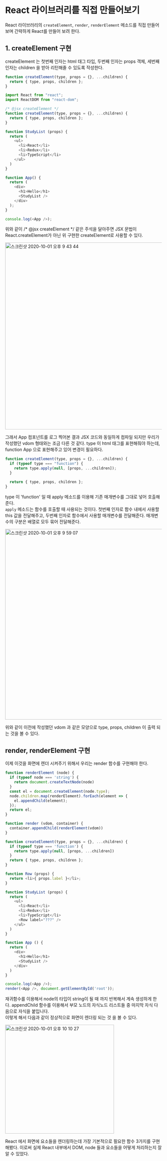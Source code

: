 # React 라이브러리를 직접 만들어보기

React 라이브러리의 ```createElement```, ```render```, ```renderElement``` 메소드를 직접 만들어 보며 간략하게 React를 만들어 보려 한다.

## 1. createElement 구현

createElement 는 첫번째 인자는 html 태그 타입, 두번째 인자는 props 객체, 세번째 인자는 children 을 받아 리턴해줄 수 있도록 작성한다.

```javascript
function createElement(type, props = {}, ...children) {
  return { type, props, children };
}
```
```javascript
import React from "react";
import ReactDOM from "react-dom";

/* @jsx createElement */
function createElement(type, props = {}, ...children) {
  return { type, props, children };
}

function StudyList (props) {
  return (
    <ul>
      <li>React</li>
      <li>Redux</li>
      <li>TypeScript</li>
    </ul>
  )
}

function App() {
  return (
    <div>
      <h1>Hello</h1>
      <StudyList />
    </div>
  );
}

console.log(<App />);
```
위와 같이 /* @jsx createElement */ 같은 주석을 달아주면 JSX 문법이 React.createElement가 아닌 위 구현한 createElement로 사용할 수 있다.

<img width="601" alt="스크린샷 2020-10-01 오후 9 43 44" src="https://user-images.githubusercontent.com/35620465/94811005-c0d39d80-042f-11eb-8666-881510e3c3fc.png">

그래서 App 컴포넌트를 로그 찍어본 결과 JSX 코드와 동일하게 컴파일 되지만 우리가 작성했던 vdom 형태와는 조금 다른 것 같다.
type 이 html 태그를 표현해줘야 하는데, function App 으로 표현해주고 있어 변경이 필요하다.

```javascript
function createElement(type, props = {}, ...children) {
  if (typeof type === "function") {
    return type.apply(null, [props, ...children]);
  }

  return { type, props, children };
}
```

type 이 'function' 일 때 apply 메소드를 이용해 기존 매개변수를 그대로 넣어 호출해준다.  
```apply``` 메소드는 함수를 호출할 때 사용되는 것이다. 첫번째 인자로 함수 내에서 사용할 this 값을 전달해주고, 두번째 인자로 함수에서 사용할 매개변수를 전달해준다. 매개변수의 구분은 배열로 모두 묶어 전달해준다.

<img width="613" alt="스크린샷 2020-10-01 오후 9 59 07" src="https://user-images.githubusercontent.com/35620465/94812206-63d8e700-0431-11eb-9211-a851838bba7f.png">

위와 같이 이전에 작성했던 vdom 과 같은 모양으로 type, props, children 이 출력 되는 것을 볼 수 있다.

## render, renderElement 구현

이제 이것을 화면에 렌더 시켜주기 위해서 우리는 render 함수를 구현해야 한다.

```javascript
function renderElement (node) {
  if (typeof node === 'string') {
    return document.createTextNode(node)
  }
  const el = document.createElement(node.type);
  node.children.map(renderElement).forEach(element => {
    el.appendChild(element);
  });
  return el;
}

function render (vdom, container) {
  container.appendChild(renderElement(vdom))
}

function createElement(type, props = {}, ...children) {
  if (typeof type === 'function') {
    return type.apply(null, [props, ...children])
  }
  return { type, props, children };
}

function Row (props) {
  return <li>{ props.label }</li>;
}

function StudyList (props) {
  return (
    <ul>
      <li>React</li>
      <li>Redux</li>
      <li>TypeScript</li>
      <Row label="???" />
    </ul>
  )
}

function App () {
  return (
    <div>
      <h1>Hello</h1>
      <StudyList />
    </div>
  )
}

console.log(<App />);
render(<App />, document.getElementById('root'));
```

재귀함수를 이용해서 node의 타입이 string이 될 때 까지 반복해서 계속 생성하게 한다. appendChild 함수를 이용해서 부모 노드의 자식노드 리스트들 중 마지막 자식 다음으로 자식을 붙입니다.  
이렇게 해서 다음과 같이 정상적으로 화면이 렌더링 되는 것 을 볼 수 있다.

<img width="350" alt="스크린샷 2020-10-01 오후 10 10 27" src="https://user-images.githubusercontent.com/35620465/94813440-f4fc8d80-0432-11eb-8734-f3588cf27c26.png">

React 에서 화면에 요소들을 렌더링하는데 가장 기본적으로 필요한 함수 3가지를 구현해봤다. 이로써 실제 React 내부에서 DOM, node 들과 요소들을 어떻게 처리하는지 잘 알 수 있었다.
